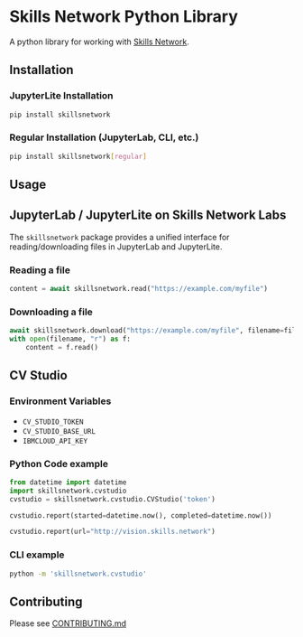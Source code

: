 # Skills Network Python Library

A python library for working with [Skills Network](https://skills.network).

## Installation
### JupyterLite Installation
```bash
pip install skillsnetwork
```

### Regular Installation (JupyterLab, CLI, etc.)
```bash
pip install skillsnetwork[regular]
```

## Usage

## JupyterLab / JupyterLite on Skills Network Labs
The `skillsnetwork` package provides a unified interface for reading/downloading
files in JupyterLab and JupyterLite.

### Reading a file
```python
content = await skillsnetwork.read("https://example.com/myfile")
```

### Downloading a file
```python
await skillsnetwork.download("https://example.com/myfile", filename=filename)
with open(filename, "r") as f:
    content = f.read()
```

## CV Studio

### Environment Variables
- `CV_STUDIO_TOKEN`
- `CV_STUDIO_BASE_URL`
- `IBMCLOUD_API_KEY`

### Python Code example
```python
from datetime import datetime
import skillsnetwork.cvstudio
cvstudio = skillsnetwork.cvstudio.CVStudio('token')

cvstudio.report(started=datetime.now(), completed=datetime.now())

cvstudio.report(url="http://vision.skills.network")
```

### CLI example
```bash
python -m 'skillsnetwork.cvstudio'
```

## Contributing
Please see [CONTRIBUTING.md](https://github.com/ibm-skills-network/skillsnetwork-python-library/blob/main/CONTRIBUTING.md)
